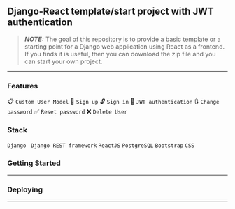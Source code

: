 
## Django-React template/start project with JWT authentication

> **_NOTE:_** The goal of this repository is to provide a basic template or a starting point for a Django web application using React as a frontend. If you finds it is useful, then you can download the zip file and you can start your own project.  
---

### Features
:clipboard: ``` Custom User Model ``` :raising_hand: ``` Sign up ``` :unlock: ``` Sign in ``` :key: ``` JWT authentication ``` :arrows_clockwise: ``` Change password ``` :white_check_mark: ``` Reset password ``` :x: ``` Delete User ```

### Stack
``` Django ``` ``` Django REST framework``` ``` ReactJS ``` ``` PostgreSQL ``` ``` Bootstrap ``` ``` CSS ```

### Getting Started
---

### Deploying
---
